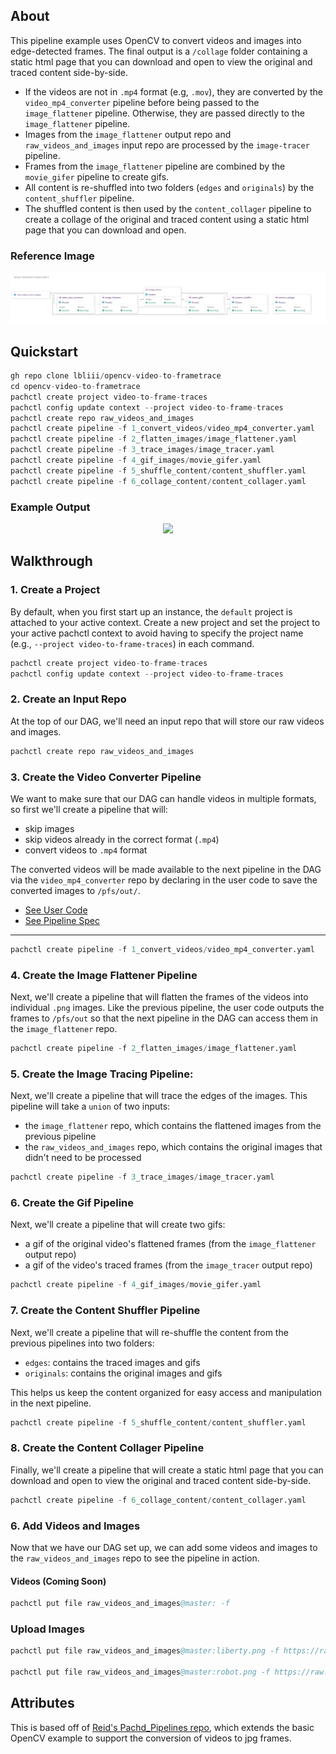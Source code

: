 ## About

This pipeline example uses OpenCV to convert videos and images into edge-detected frames. The final output is a `/collage` folder containing a static html page that you can download and open to view the original and traced content side-by-side.

- If the videos are not in `.mp4` format (e.g, `.mov`), they are converted by the `video_mp4_converter` pipeline before being passed to the `image_flattener` pipeline. Otherwise, they are passed directly to the `image_flattener` pipeline.
- Images from the `image_flattener` output repo and `raw_videos_and_images` input repo are processed by the `image-tracer` pipeline.
- Frames from the `image_flattener` pipeline are combined by the `movie_gifer` pipeline to create gifs.
- All content is re-shuffled into two folders (`edges` and `originals`) by the `content_shuffler` pipeline.
- The shuffled content is then used by the `content_collager` pipeline to create a collage of the original and traced content using a static html page that you can download and open.

### Reference Image

<p align="center">
   <img src="/vid-to-frametrace.svg">
</p>

## Quickstart 

```s
gh repo clone lbliii/opencv-video-to-frametrace
cd opencv-video-to-frametrace
pachctl create project video-to-frame-traces
pachctl config update context --project video-to-frame-traces
pachctl create repo raw_videos_and_images
pachctl create pipeline -f 1_convert_videos/video_mp4_converter.yaml 
pachctl create pipeline -f 2_flatten_images/image_flattener.yaml
pachctl create pipeline -f 3_trace_images/image_tracer.yaml
pachctl create pipeline -f 4_gif_images/movie_gifer.yaml
pachctl create pipeline -f 5_shuffle_content/content_shuffler.yaml
pachctl create pipeline -f 6_collage_content/content_collager.yaml
```
### Example Output

<p align="center">
   <img src="/final-output.gif" width="700">
</p>


## Walkthrough

### 1. Create a Project 

By default, when you first start up an instance, the `default` project is attached to your active context. Create a new project and set the project to your active pachctl context to avoid having to specify the project name (e.g., `--project video-to-frame-traces`) in each command. 

```s
pachctl create project video-to-frame-traces
pachctl config update context --project video-to-frame-traces
```

### 2. Create an Input Repo 

At the top of our DAG, we'll need an input repo that will store our raw videos and images. 
   
```s
pachctl create repo raw_videos_and_images
```

### 3. Create the Video Converter Pipeline 

We want to make sure that our DAG can handle videos in multiple formats, so first we'll create a pipeline that will:

   - skip images 
   - skip videos already in the correct format (`.mp4`)
   - convert videos to `.mp4` format

The converted videos will be made available to the next pipeline in the DAG via the `video_mp4_converter` repo by declaring in the user code to save the converted images to `/pfs/out/`. 

- [See User Code](./1_convert_videos/video_mp4_converter.py)
- [See Pipeline Spec](./1_convert_videos/video_mp4_converter.yaml)

---

```s
pachctl create pipeline -f 1_convert_videos/video_mp4_converter.yaml 
```

### 4. Create the Image Flattener Pipeline

Next, we'll create a pipeline that will flatten the frames of the videos into individual `.png` images. Like the previous pipeline, the user code outputs the frames to `/pfs/out` so that the next pipeline in the DAG can access them in the `image_flattener` repo. 

```s
pachctl create pipeline -f 2_flatten_images/image_flattener.yaml
```

### 5. Create the Image Tracing Pipeline: 

Next, we'll create a pipeline that will trace the edges of the images. This pipeline will take a `union` of two inputs:
- the `image_flattener` repo, which contains the flattened images from the previous pipeline
- the `raw_videos_and_images` repo, which contains the original images that didn't need to be processed
    
```s
pachctl create pipeline -f 3_trace_images/image_tracer.yaml
```

### 6. Create the Gif Pipeline

Next, we'll create a pipeline that will create two gifs:
   - a gif of the original video's flattened frames (from the `image_flattener` output repo)
   - a gif of the video's traced frames (from the `image_tracer` output repo)

```s
pachctl create pipeline -f 4_gif_images/movie_gifer.yaml
```

### 7. Create the Content Shuffler Pipeline

Next, we'll create a pipeline that will re-shuffle the content from the previous pipelines into two folders:
   - `edges`: contains the traced images and gifs
   - `originals`: contains the original images and gifs

This helps us keep the content organized for easy access and manipulation in the next pipeline.

```s
pachctl create pipeline -f 5_shuffle_content/content_shuffler.yaml
```

### 8. Create the Content Collager Pipeline

Finally, we'll create a pipeline that will create a static html page that you can download and open to view the original and traced content side-by-side.

```s
pachctl create pipeline -f 6_collage_content/content_collager.yaml
```

### 6. Add Videos and Images 

Now that we have our DAG set up, we can add some videos and images to the `raw_videos_and_images` repo to see the pipeline in action.

#### Videos (Coming Soon)
```s
pachctl put file raw_videos_and_images@master: -f 

```

### Upload Images
```s
pachctl put file raw_videos_and_images@master:liberty.png -f https://raw.githubusercontent.com/pachyderm/docs-content/main/images/opencv/liberty.jpg

pachctl put file raw_videos_and_images@master:robot.png -f https://raw.githubusercontent.com/pachyderm/docs-content/main/images/opencv/robot.jpg
```


## Attributes

This is based off of [Reid's Pachd_Pipelines repo](https://github.com/dpsi4/pachd_pipelines), which extends the basic OpenCV example to support the conversion of videos to jpg frames.